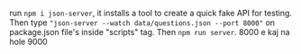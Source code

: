 run `npm i json-server`, it installs a tool to create a quick fake API for testing. Then type `"json-server --watch data/questions.json --port 8000"` on package.json file's inside "scripts" tag. Then `npm run server`. 8000 e kaj na hole 9000
